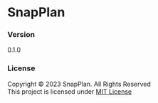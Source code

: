 # SnapPlan

### Version
0.1.0

### License
Copyright © 2023 SnapPlan. All Rights Reserved </br>
This project is licensed under [MIT License](License.txt)